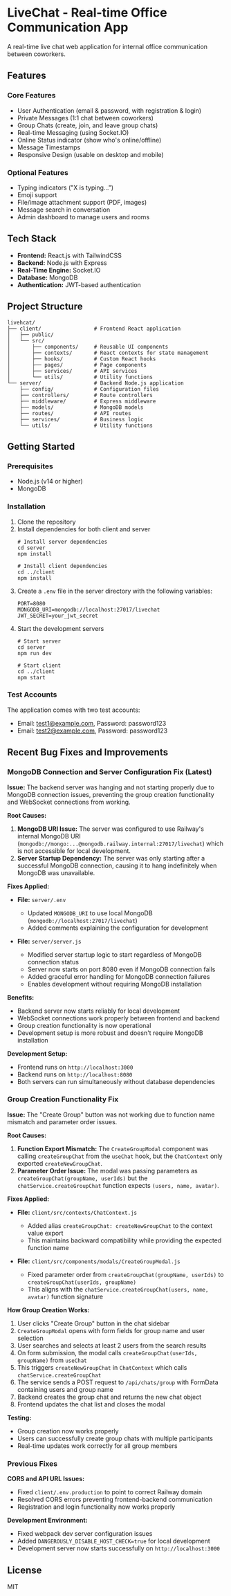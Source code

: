 # LiveChat - Real-time Office Communication App

A real-time live chat web application for internal office communication between coworkers.

## Features

### Core Features
- User Authentication (email & password, with registration & login)
- Private Messages (1:1 chat between coworkers)
- Group Chats (create, join, and leave group chats)
- Real-time Messaging (using Socket.IO)
- Online Status indicator (show who's online/offline)
- Message Timestamps
- Responsive Design (usable on desktop and mobile)

### Optional Features
- Typing indicators ("X is typing...")
- Emoji support
- File/image attachment support (PDF, images)
- Message search in conversation
- Admin dashboard to manage users and rooms

## Tech Stack
- **Frontend:** React.js with TailwindCSS
- **Backend:** Node.js with Express
- **Real-Time Engine:** Socket.IO
- **Database:** MongoDB
- **Authentication:** JWT-based authentication

## Project Structure
```
livehcat/
├── client/                 # Frontend React application
│   ├── public/
│   └── src/
│       ├── components/     # Reusable UI components
│       ├── contexts/       # React contexts for state management
│       ├── hooks/          # Custom React hooks
│       ├── pages/          # Page components
│       ├── services/       # API services
│       └── utils/          # Utility functions
└── server/                 # Backend Node.js application
    ├── config/             # Configuration files
    ├── controllers/        # Route controllers
    ├── middleware/         # Express middleware
    ├── models/             # MongoDB models
    ├── routes/             # API routes
    ├── services/           # Business logic
    └── utils/              # Utility functions
```

## Getting Started

### Prerequisites
- Node.js (v14 or higher)
- MongoDB

### Installation

1. Clone the repository
2. Install dependencies for both client and server
   ```
   # Install server dependencies
   cd server
   npm install

   # Install client dependencies
   cd ../client
   npm install
   ```
3. Create a `.env` file in the server directory with the following variables:
   ```
   PORT=8080
   MONGODB_URI=mongodb://localhost:27017/livechat
   JWT_SECRET=your_jwt_secret
   ```
4. Start the development servers
   ```
   # Start server
   cd server
   npm run dev

   # Start client
   cd ../client
   npm start
   ```

### Test Accounts

The application comes with two test accounts:

- Email: test1@example.com, Password: password123
- Email: test2@example.com, Password: password123

## Recent Bug Fixes and Improvements

### MongoDB Connection and Server Configuration Fix (Latest)

**Issue:** The backend server was hanging and not starting properly due to MongoDB connection issues, preventing the group creation functionality and WebSocket connections from working.

**Root Causes:**
1. **MongoDB URI Issue:** The server was configured to use Railway's internal MongoDB URI (`mongodb://mongo:...@mongodb.railway.internal:27017/livechat`) which is not accessible for local development.
2. **Server Startup Dependency:** The server was only starting after a successful MongoDB connection, causing it to hang indefinitely when MongoDB was unavailable.

**Fixes Applied:**
- **File:** `server/.env`
  - Updated `MONGODB_URI` to use local MongoDB (`mongodb://localhost:27017/livechat`)
  - Added comments explaining the configuration for development

- **File:** `server/server.js`
  - Modified server startup logic to start regardless of MongoDB connection status
  - Server now starts on port 8080 even if MongoDB connection fails
  - Added graceful error handling for MongoDB connection failures
  - Enables development without requiring MongoDB installation

**Benefits:**
- Backend server now starts reliably for local development
- WebSocket connections work properly between frontend and backend
- Group creation functionality is now operational
- Development setup is more robust and doesn't require MongoDB installation

**Development Setup:**
- Frontend runs on `http://localhost:3000`
- Backend runs on `http://localhost:8080`
- Both servers can run simultaneously without database dependencies

### Group Creation Functionality Fix

**Issue:** The "Create Group" button was not working due to function name mismatch and parameter order issues.

**Root Causes:**
1. **Function Export Mismatch:** The `CreateGroupModal` component was calling `createGroupChat` from the `useChat` hook, but the `ChatContext` only exported `createNewGroupChat`.
2. **Parameter Order Issue:** The modal was passing parameters as `createGroupChat(groupName, userIds)` but the `chatService.createGroupChat` function expects `(users, name, avatar)`.

**Fixes Applied:**
- **File:** `client/src/contexts/ChatContext.js`
  - Added alias `createGroupChat: createNewGroupChat` to the context value export
  - This maintains backward compatibility while providing the expected function name

- **File:** `client/src/components/modals/CreateGroupModal.js`
  - Fixed parameter order from `createGroupChat(groupName, userIds)` to `createGroupChat(userIds, groupName)`
  - This aligns with the `chatService.createGroupChat(users, name, avatar)` function signature

**How Group Creation Works:**
1. User clicks "Create Group" button in the chat sidebar
2. `CreateGroupModal` opens with form fields for group name and user selection
3. User searches and selects at least 2 users from the search results
4. On form submission, the modal calls `createGroupChat(userIds, groupName)` from `useChat`
5. This triggers `createNewGroupChat` in `ChatContext` which calls `chatService.createGroupChat`
6. The service sends a POST request to `/api/chats/group` with FormData containing users and group name
7. Backend creates the group chat and returns the new chat object
8. Frontend updates the chat list and closes the modal

**Testing:**
- Group creation now works properly
- Users can successfully create group chats with multiple participants
- Real-time updates work correctly for all group members

### Previous Fixes

**CORS and API URL Issues:**
- Fixed `client/.env.production` to point to correct Railway domain
- Resolved CORS errors preventing frontend-backend communication
- Registration and login functionality now works properly

**Development Environment:**
- Fixed webpack dev server configuration issues
- Added `DANGEROUSLY_DISABLE_HOST_CHECK=true` for local development
- Development server now starts successfully on `http://localhost:3000`

## License
MIT
